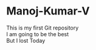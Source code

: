 # Manoj-Kumar-V

This is my first Git repository
<br>
I am going to be the best
<br>
But I lost Today
